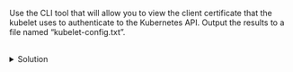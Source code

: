 Use the CLI tool that will allow you to view the client certificate that the kubelet uses to authenticate to the Kubernetes API. Output the results to a file named “kubelet-config.txt”.

<br>
<details><summary>Solution</summary>
<br>

```bash
# view the config that kubelet uses to authenticate to the Kubernetes API
cat /etc/kubernetes/kubelet.conf > kubelet-config.txt

# view the certificate using openssl. Get the certificate file location from the 'kubelet.conf' file above. 
openssl x509 -in /var/lib/kubelet/pki/kubelet-client-current.pem -text -noout

```{{exec}}


</details>
